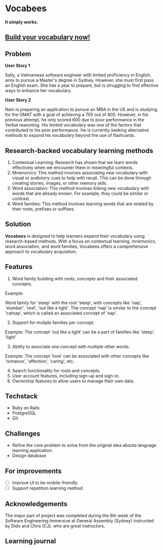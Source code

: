 # Vocabees

**It simply works.**

## [Build your vocabulary now!](https://vocab-builder-project1.herokuapp.com/login)

## Problem

**User Story 1**

Sally, a Vietnamese software engineer with limited proficiency in English, aims to pursue a Master's degree in Sydney. However, she must first pass an English exam. She has a year to prepare, but is strugglng to find effective ways to enhance her vocabulary.

**User Story 2**

Nam is preparing an application to pursue an MBA in the US and is studying for the GMAT with a goal of achieving a 700 out of 800. However, in his previous attempt, he only scored 600 due to poor performance in the Verbal reasoning. His limited vocabulary was one of the factors that contributed to his poor performance. He is currently seeking alternative methods to expand his vocabulary beyond the use of flashcards.


## Research-backed vocabulary learning methods
1. Contextual Learning: Research has shown that we learn words effectively when we encounter them in meaningful contexts.
2. Mnemonics: This method involves associating new vocabulary with visual or audiotory cues to help with recall. This can be done through creating stories, images, or other memory aids.
3. Word association: This method involves linking new vocabulary with words that are already known. For example, they could be similar or contrast.
4. Word families: This method involves learning words that are related by their roots, prefixes or suffixes.

## Solution

**Vocabees** is designed to help learners expand their vocabulary using research-based methods. With a focus on contextual learning, mnemonics, word association, and word families, Vocabees offers a comprehensive approach to vocabulary acquisition.

## Features
1. Word family building with roots, concepts and their associated concepts.

Example:

Word family for 'sleep' with the root 'sleep', with concepts like 'nap', 'slumber', 'rest', 'out like a light'. The concept 'nap' is similar to the concept 'catnap', which is called an associated concept of 'nap'.

2. Support for mutiple families per concept.

Example: The concept 'out like a light' can be a part of families like 'sleep', 'light'

3. Ability to associate one concept with multiple other words.

Example: The concept 'love' can be associated with other concepts like 'romance', 'affection', 'caring', etc.

4. Search functionality for roots and concepts.
5. User account features, including sign-up and sign-in.
6. Ownership features to allow users to manage their own data.

## Techstack
- Ruby on Rails
- PostgreSQL
- Git
## Challenges
- Refine the core problem to solve from the original idea abouta language learning application.
- Design database

## For improvements
- [ ] Improve UI to be mobile-friendly.
- [ ] Support repetition learning method.

## Acknowledgements
The major part of project was completed during the 6th week of the Software Engineering Immersive at General Assembly (Sydney) instructed by Dido and Chris (CJ), who are great instructors.

## Learning journal


